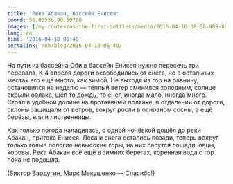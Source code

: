 ```yaml
---
title: 'Река Абакан, бассейн Енисея'
coord: 53.09536,90.50790
images: [/my-routes/as-the-first-settlers/media/2016-04-16-08-58-N89-856270E53-379035-4798, /my-routes/as-the-first-settlers/media/2016-04-06-04-56-N89-534073E53-299457-4575]
lang: en
time: '2016-04-18 05:48'
permalink: /en/blog/2016-04-18-05-48/
---
```


На пути из бассейна Оби в бассейн Енисея нужно пересечь три перевала. К 4 апреля дороги освободились от снега, но в остальных местах его ещё много, как зимой. Не выходя из гор на равнину, остановился на неделю — тёплый ветер сменился холодным, солнце скрыли облака, шёл то дождь, то снег, иногда мало, иногда много. Стоял в удобной долине на протаявшей полянке, в отдалении от дороги, склоны защищали от ветров, вокруг росли в основном сосны, а ещё берёзы, ели и лиственницы.

Как только погода наладилась, с одной ночёвкой дошёл до реки Абакан, притока Енисея. Леса и снега остались позади, теперь вокруг только голые пологие невысокие горы, на них пасутся лошади, овцы, коровы. Река Абакан всё ещё в зимних берегах, коренная вода с гор пока не подошла.

(Виктор Вардугин, Марк Макушенко&nbsp;— Спасибо!)
